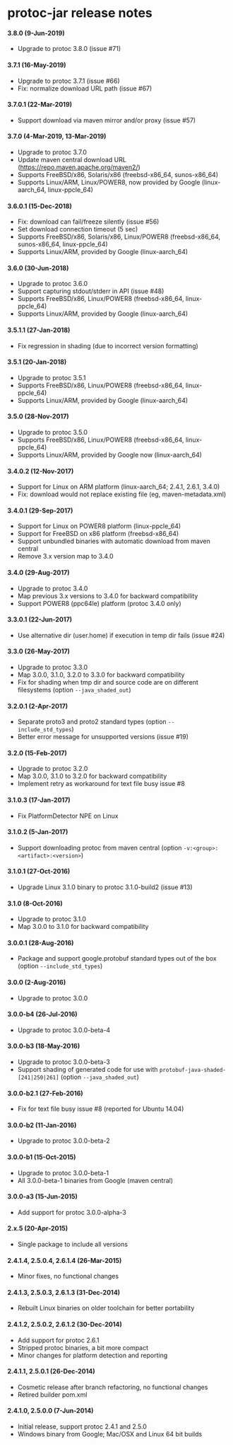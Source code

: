 protoc-jar release notes
========================

#### 3.8.0 (9-Jun-2019)
* Upgrade to protoc 3.8.0 (issue #71)

#### 3.7.1 (16-May-2019)
* Upgrade to protoc 3.7.1 (issue #66)
* Fix: normalize download URL path (issue #67)

#### 3.7.0.1 (22-Mar-2019)
* Support download via maven mirror and/or proxy (issue #57)

#### 3.7.0 (4-Mar-2019, 13-Mar-2019)
* Upgrade to protoc 3.7.0
* Update maven central download URL (https://repo.maven.apache.org/maven2/)
* Supports FreeBSD/x86, Solaris/x86 (freebsd-x86_64, sunos-x86_64)
* Supports Linux/ARM, Linux/POWER8, now provided by Google (linux-aarch_64, linux-ppcle_64)

#### 3.6.0.1 (15-Dec-2018)
* Fix: download can fail/freeze silently (issue #56)
* Set download connection timeout (5 sec)
* Supports FreeBSD/x86, Solaris/x86, Linux/POWER8 (freebsd-x86_64, sunos-x86_64, linux-ppcle_64)
* Supports Linux/ARM, provided by Google (linux-aarch_64)

#### 3.6.0 (30-Jun-2018)
* Upgrade to protoc 3.6.0
* Support capturing stdout/stderr in API (issue #48)
* Supports FreeBSD/x86, Linux/POWER8 (freebsd-x86_64, linux-ppcle_64)
* Supports Linux/ARM, provided by Google (linux-aarch_64)

#### 3.5.1.1 (27-Jan-2018)
* Fix regression in shading (due to incorrect version formatting)

#### 3.5.1 (20-Jan-2018)
* Upgrade to protoc 3.5.1
* Supports FreeBSD/x86, Linux/POWER8 (freebsd-x86_64, linux-ppcle_64)
* Supports Linux/ARM, provided by Google (linux-aarch_64)

#### 3.5.0 (28-Nov-2017)
* Upgrade to protoc 3.5.0
* Supports FreeBSD/x86, Linux/POWER8 (freebsd-x86_64, linux-ppcle_64)
* Supports Linux/ARM, provided by Google now (linux-aarch_64)

#### 3.4.0.2 (12-Nov-2017)
* Support for Linux on ARM platform (linux-aarch_64; 2.4.1, 2.6.1, 3.4.0)
* Fix: download would not replace existing file (eg, maven-metadata.xml)

#### 3.4.0.1 (29-Sep-2017)
* Support for Linux on POWER8 platform (linux-ppcle_64)
* Support for FreeBSD on x86 platform (freebsd-x86_64)
* Support unbundled binaries with automatic download from maven central
* Remove 3.x version map to 3.4.0

#### 3.4.0 (29-Aug-2017)
* Upgrade to protoc 3.4.0
* Map previous 3.x versions to 3.4.0 for backward compatibility
* Support POWER8 (ppc64le) platform (protoc 3.4.0 only)

#### 3.3.0.1 (22-Jun-2017)
* Use alternative dir (user.home) if execution in temp dir fails (issue #24)

#### 3.3.0 (26-May-2017)
* Upgrade to protoc 3.3.0
* Map 3.0.0, 3.1.0, 3.2.0 to 3.3.0 for backward compatibility
* Fix for shading when tmp dir and source code are on different filesystems (option `--java_shaded_out`)

#### 3.2.0.1 (2-Apr-2017)
* Separate proto3 and proto2 standard types (option `--include_std_types`)
* Better error message for unsupported versions (issue #19)

#### 3.2.0 (15-Feb-2017)
* Upgrade to protoc 3.2.0
* Map 3.0.0, 3.1.0 to 3.2.0 for backward compatibility
* Implement retry as workaround for text file busy issue #8

#### 3.1.0.3 (17-Jan-2017)
* Fix PlatformDetector NPE on Linux

#### 3.1.0.2 (5-Jan-2017)
* Support downloading protoc from maven central (option `-v:<group>:<artifact>:<version>`)

#### 3.1.0.1 (27-Oct-2016)
* Upgrade Linux 3.1.0 binary to protoc 3.1.0-build2 (issue #13)

#### 3.1.0 (8-Oct-2016)
* Upgrade to protoc 3.1.0
* Map 3.0.0 to 3.1.0 for backward compatibility

#### 3.0.0.1 (28-Aug-2016)
* Package and support google.protobuf standard types out of the box (option `--include_std_types`)

#### 3.0.0 (2-Aug-2016)
* Upgrade to protoc 3.0.0

#### 3.0.0-b4 (26-Jul-2016)
* Upgrade to protoc 3.0.0-beta-4

#### 3.0.0-b3 (18-May-2016)
* Upgrade to protoc 3.0.0-beta-3
* Support shading of generated code for use with `protobuf-java-shaded-[241|250|261]` (option `--java_shaded_out`)

#### 3.0.0-b2.1 (27-Feb-2016)
* Fix for text file busy issue #8 (reported for Ubuntu 14.04)

#### 3.0.0-b2 (11-Jan-2016)
* Upgrade to protoc 3.0.0-beta-2

#### 3.0.0-b1 (15-Oct-2015)
* Upgrade to protoc 3.0.0-beta-1
* All 3.0.0-beta-1 binaries from Google (maven central)

#### 3.0.0-a3 (15-Jun-2015)
* Add support for protoc 3.0.0-alpha-3

#### 2.x.5 (20-Apr-2015)
* Single package to include all versions

#### 2.4.1.4, 2.5.0.4, 2.6.1.4 (26-Mar-2015)
* Minor fixes, no functional changes

#### 2.4.1.3, 2.5.0.3, 2.6.1.3 (31-Dec-2014)
* Rebuilt Linux binaries on older toolchain for better portability

#### 2.4.1.2, 2.5.0.2, 2.6.1.2 (30-Dec-2014)
* Add support for protoc 2.6.1
* Stripped protoc binaries, a bit more compact
* Minor changes for platform detection and reporting

#### 2.4.1.1, 2.5.0.1 (26-Dec-2014)
* Cosmetic release after branch refactoring, no functional changes
* Retired builder pom.xml

#### 2.4.1.0, 2.5.0.0 (7-Jun-2014)
* Initial release, support protoc 2.4.1 and 2.5.0
* Windows binary from Google; Mac/OSX and Linux 64 bit builds
